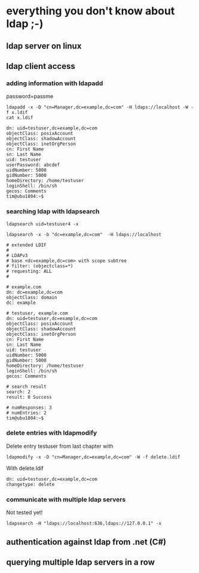 # everything you don't know about ldap ;-)

## ldap server on linux

## ldap client access

### adding information with ldapadd

password=passme

    ldapadd -x -D "cn=Manager,dc=example,dc=com" -H ldaps://localhost -W -f x.ldif
    cat x.ldif
```
dn: uid=testuser,dc=example,dc=com
objectClass: posixAccount
objectClass: shadowAccount
objectClass: inetOrgPerson
cn: First Name
sn: Last Name
uid: testuser
userPassword: abcdef
uidNumber: 5000
gidNumber: 5000
homeDirectory: /home/testuser
loginShell: /bin/sh
gecos: Comments
tim@ubu1804:~$ 
```

### searching ldap with ldapsearch

    ldapsearch uid=testuser4 -x

    ldapsearch -x -b "dc=example,dc=com"  -H ldaps://localhost
```
# extended LDIF
#
# LDAPv3
# base <dc=example,dc=com> with scope subtree
# filter: (objectclass=*)
# requesting: ALL
#

# example.com
dn: dc=example,dc=com
objectClass: domain
dc: example

# testuser, example.com
dn: uid=testuser,dc=example,dc=com
objectClass: posixAccount
objectClass: shadowAccount
objectClass: inetOrgPerson
cn: First Name
sn: Last Name
uid: testuser
uidNumber: 5000
gidNumber: 5000
homeDirectory: /home/testuser
loginShell: /bin/sh
gecos: Comments

# search result
search: 2
result: 0 Success

# numResponses: 3
# numEntries: 2
tim@ubu1804:~$ 

```

### delete entries with ldapmodify ###

Delete entry testuser from last chapter with
```
ldapmodify -x -D "cn=Manager,dc=example,dc=com" -W -f delete.ldif
```
With delete.ldif
```
dn: uid=testuser,dc=example,dc=com
changetype: delete
```

### communicate with multiple ldap servers ###

Not tested yet!
```
ldapsearch -H "ldaps://localhost:636,ldaps://127.0.0.1" -x
```

## authentication against ldap from .net (C#)

## querying multiple ldap servers in a row

